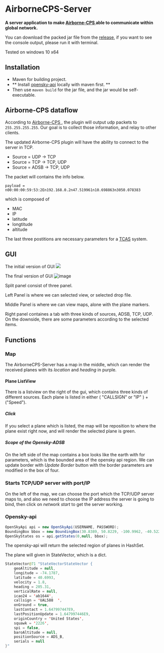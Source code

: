 # AirborneCPS-Server
**A server application to make [Airborne-CPS ](https://github.com/tenbergen/Airborne-CPS) able to communicate within global network.**

You can download the packed jar file from the [release](https://github.com/Kayyali78/AirborneCPS-Server/releases), if you want to see the console output, please run it with terminal.

Tested on windows 10 x64

## Installation

* Maven for building project.
*  ** Install [opensky-api](https://github.com/openskynetwork/opensky-api) locally with maven first. **
* Then use `maven build` for the jar file, and the jar would be self-executable.

## Airborne-CPS dataflow

According to [Airborne-CPS ](https://github.com/tenbergen/Airborne-CPS), the plugin will output udp packets to `255.255.255.255`. Our goal is to collect those information, and relay to other clients.

The updated Airborne-CPS plugin will have the ability to connect to the server in TCP.

* Source = UDP -> TCP
* Source = TCP -> TCP, UDP
* Source = ADSB -> TCP, UDP

The packet will contains the info below.

`payload = n00:00:00:59:53:2En192.168.0.2n47.519961n10.698863n3050.078383`

which is composed of
* MAC
* IP
* latitude
* longtitude
* altitude

The last three postitions are necessary parameters for a [TCAS](https://en.wikipedia.org/wiki/Traffic_collision_avoidance_system) system.

## GUI

The initial version of GUI
![](https://i.imgur.com/Sj3aRaP.png)

The final version of GUI
![image](https://user-images.githubusercontent.com/98616637/167196787-f6bb5207-4af0-4e4f-94c7-3744e7a56bca.png)

Split panel consist of three panel.

Left Panel is where we can selected view, or selected drop file.

Middle Panel is where we can view maps, alone with the plane markers.

Right panel containes a tab with three kinds of sources, ADSB, TCP, UDP. On the downside, there are some parameters according to the selected items.

## Functions

### Map
The AirborneCPS-Server has a map in the middle, which can render the received planes with its *location* and *heading* in purple.
#### Plane ListView
There is a listview on the right of the gui, which contains three kinds of different sources. Each plane is listed in either ( "CALLSIGN" or "IP" ) + ("Speed").
##### Click
If you select a plane which is listed, the map will be reposition to where the plane exist right now, and will render the selected plane is green.
##### Scope of the Opensky-ADSB
On the left side of the map contains a box looks like the earth with for parameters, which is the bounded area of the opensky api region. We can update border with *Update Border* button with the border parameters are modified in the box of four.

### Starts TCP/UDP server with port/IP
On the left of the map, we can choose the port which the TCP/UDP server maps to, and also we need to choose the IP address the server is going to bind, then click on *network start* to get the server working.


### Opensky-api

```java
OpenSkyApi api = new OpenSkyApi(USERNAME, PASSWORD);
BoundingBox bbox = new BoundingBox(30.8389, 50.8229, -100.9962, -40.5226);
OpenSkyStates os = api.getStates(0,null, bbox);

```

The opensky-api will return the selected region of planes in HashSet.

The plane will given in StateVector, which is a dict.
```java
StateVector@71 "StateVectorStateVector {
    geoAltitude = null,
    longitude = -74.1787,
    latitude = 40.6993,
    velocity = 1.8,
    heading = 205.31,
    verticalRate = null,
    icao24 = 'ab1644',
    callsign = 'UAL588  ',
    onGround = true,
    lastContact = 1.647997447E9,
    lastPositionUpdate = 1.647997446E9,
    originCountry = 'United States',
    squawk = '2226',
    spi = false,
    baroAltitude = null,
    positionSource = ADS_B,
    serials = null
}"
```






